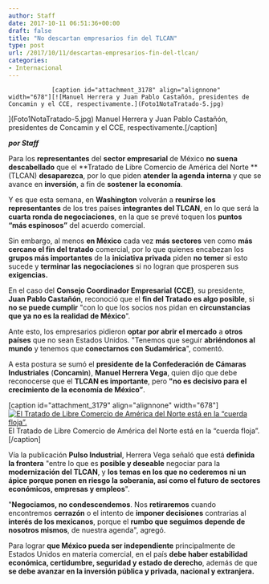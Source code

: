 ```yaml
---
author: Staff
date: 2017-10-11 06:51:36+00:00
draft: false
title: "No descartan empresarios fin del TLCAN"
type: post
url: /2017/10/11/descartan-empresarios-fin-del-tlcan/
categories:
- Internacional
---
```



				[caption id="attachment_3178" align="alignnone" width="678"][![Manuel Herrera y Juan Pablo Castañón, presidentes de Concamin y el CCE, respectivamente.](Foto1NotaTratado-5.jpg)
](Foto1NotaTratado-5.jpg) Manuel Herrera y Juan Pablo Castañón, presidentes de Concamin y el CCE, respectivamente.[/caption]

_**por Staff**_

Para los **representantes** del **sector empresarial** de México **no suena descabellado** que el **Tratado de Libre Comercio de América del Norte **(TLCAN) **desaparezca**, por lo que piden **atender la agenda** **interna** y que se avance en **inversión**, a fin de **sostener la economía**.

Y es que esta semana, en **Washington** volverán a **reunirse los representantes** de los tres países **integrantes del TLCAN**, en lo que será la **cuarta ronda de negociaciones**, en la que se prevé toquen los **puntos “más espinosos”** del acuerdo comercial.

Sin embargo, al menos **en México** cada vez **más sectores** ven como **más cercano el fin del tratado** comercial, por lo que quienes encabezan los **grupos más importantes** de la **iniciativa privada** piden **no temer** si esto sucede y **terminar las** **negociaciones** si no logran que prosperen sus **exigencias.**

En el caso del **Consejo Coordinador Empresarial** **(CCE)**, su presidente, **Juan Pablo Castañón**, reconoció que el **fin del Tratado es algo posible**, si **no se puede cumplir** "con lo que los socios nos pidan en **circunstancias que ya no es la realidad de México**".

Ante esto, los empresarios pidieron **optar por abrir el mercado** a **otros países** que no sean Estados Unidos. "Tenemos que seguir **abriéndonos al mundo** y tenemos que **conectarnos con Sudamérica**", comentó.

A esta postura se sumó el **presidente de la Confederación de Cámaras Industriales** (**Concamin**), **Manuel Herrera Vega**, quien dijo que debe reconocerse que el **TLCAN es importante**, pero **"no es decisivo para el crecimiento de la economía de México”**.

[caption id="attachment_3179" align="alignnone" width="678"][![El Tratado de Libre Comercio de América del Norte está en la “cuerda floja”.](Foto2NotaTratado-5.jpg)
](Foto2NotaTratado-5.jpg) El Tratado de Libre Comercio de América del Norte está en la “cuerda floja”.[/caption]

Vía la publicación **Pulso Industrial**, Herrera Vega señaló que está **definida la frontera** "entre lo que es **posible y deseable** negociar para la **modernización del TLCAN**, y **los temas en los que no cederemos ni un ápice porque ponen en riesgo la soberanía, así como el futuro de sectores económicos, empresas y empleos**".

"**Negociamos, no condescendemos**. Nos **retiraremos** cuando encontremos **cerrazón** o el intento de **imponer decisiones** contrarias al **interés de los mexicanos**, porque el **rumbo que seguimos depende de nosotros mismos**, de nuestra agenda", agregó.

Para lograr **que México pueda ser independiente** principalmente de Estados Unidos en materia comercial, en el país **debe haber estabilidad económica, certidumbre, seguridad y estado de derecho**, además de que **se debe avanzar en la inversión pública y privada, nacional y extranjera.**		
